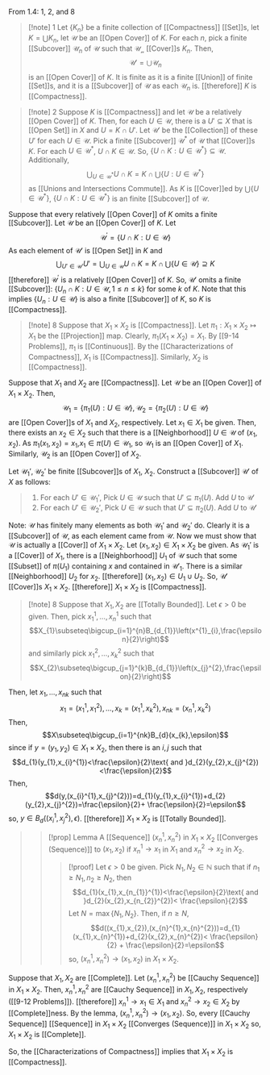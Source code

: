 From 1.4: 1, 2, and 8

>[!note] 1
Let $\{K_{n}\}$ be a finite collection of [[Compactness]] [[Set]]s, let $K=\bigcup K_{n}$, let $\mathcal{U}$ be an [[Open Cover]] of $K$. For each $n$, pick a finite [[Subcover]] $\mathcal{U}_{n}$ of $\mathcal{U}$ such that $\mathcal{U_{n}}$ [[Cover]]s $K_{n}$. Then, $$\mathcal{U}'=\bigcup \mathcal{U}_{n}$$is an [[Open Cover]] of $K$. It is finite as it is a finite [[Union]] of finite [[Set]]s, and it is a [[Subcover]] of $\mathcal{U}$ as each $\mathcal{U}_{n}$ is. [[therefore]] $K$ is [[Compactness]].

>[!note] 2
Suppose $K$ is [[Compactness]] and let $\mathcal{U}$ be a relatively [[Open Cover]] of $K$. Then, for each $U\in \mathcal{U}$, there is a $U'\subseteq X$ that is [[Open Set]] in $X$ and $U=K\cap U'$. Let $\mathcal{U}'$ be the [[Collection]] of these $U'$ for each $U\in \mathcal{U}$. Pick a finite [[Subcover]] $\mathcal{U}^{*}$ of $\mathcal{U}$ that [[Cover]]s $K$. For each $U\in \mathcal{U}^{*}$, $U\cap K\in \mathcal{U}$. So, $\{U\cap K:U\in \mathcal{U}^*\}\subseteq \mathcal{U}$. Additionally, $$\bigcup_{U\in \mathcal{U}^{*}}U\cap K=K\cap \bigcup\{U:U\in \mathcal{U}^*\}$$as [[Unions and Intersections Commute]]. As $K$ is [[Cover]]ed by $\bigcup \{U\in \mathcal{U}^{*}\}$, $\{U\cap K:U\in \mathcal{U}^{*}\}$ is an finite [[Subcover]] of $\mathcal{U}$.
>
Suppose that every relatively [[Open Cover]] of $K$ omits a finite [[Subcover]]. Let $\mathcal{U}$ be an [[Open Cover]] of $K$. Let $$\mathcal{U}^{'}=\{U\cap K:U\in \mathcal{U} \}$$As each element of $\mathcal{U}'$ is [[Open Set]] in $K$ and $$\bigcup_{U'\in \mathcal{U}'}U'=\bigcup_{U\in \mathcal{U}}U\cap K=K\cap \bigcup \{U\in \mathcal{U}\}\supseteq K$$[[therefore]] $\mathcal{U}^{'}$ is a relatively [[Open Cover]] of $K$. So, $\mathcal{U}'$ omits a finite [[Subcover]]: $\{U_{n}\cap K: U\in \mathcal{U},1≤n≤k\}$ for some $k$ of $K$. Note that this implies $\{U_{n}:U\in \mathcal{U}\}$ is also a finite [[Subcover]] of $K$, so $K$ is [[Compactness]].

>[!note] 8
Suppose that $X_{1}\times X_{2}$ is [[Compactness]]. Let $\pi_{1}:X_{1}\times X_{2}\mapsto X_{1}$ be the [[Projection]] map. Clearly, $\pi_{1}(X_{1}\times X_{2})=X_{1}$. By [[9-14 Problems]], $\pi_{1}$ is [[Continuous]]. By the [[Characterizations of Compactness]], $X_{1}$ is [[Compactness]]. Similarly, $X_{2}$ is [[Compactness]].
>
Suppose that $X_{1}$ and $X_{2}$ are [[Compactness]]. Let $\mathcal{U}$ be an [[Open Cover]] of $X_{1}\times X_{2}$. Then, $$\mathcal{U_{1}}=\{\pi_{1}(U):U\in \mathcal{U}\},\mathcal{U_2}=\{\pi_{2}(U):U\in \mathcal{U}\}$$are [[Open Cover]]s of $X_{1}$ and $X_{2}$, respectively. Let $x_{1}\in X_{1}$ be given. Then, there exists an $x_{2}\in X_{2}$ such that there is a [[Neighborhood]] $U\in \mathcal{U}$ of $(x_{1},x_{2})$. As $\pi_{1}(x_{1},x_{2})=x_{1}$,$x_{1}\in \pi(U)\in \mathcal{U}_{1}$, so $\mathcal{U_{1}}$ is an [[Open Cover]] of $X_{1}$. Similarly, $\mathcal{U}_{2}$ is an [[Open Cover]] of $X_{2}$. 
>
Let $\mathcal{U}_1',\mathcal{U}_2'$ be finite [[Subcover]]s of $X_{1}$, $X_{2}$. Construct a [[Subcover]] $\mathcal{U}'$ of $X$ as follows:
>1. For each $U'\in \mathcal{U}_{1}'$, Pick $U\in \mathcal{U}$ such that $U'\subseteq \pi_{1}(U)$. Add $U$ to $\mathcal{U}'$
>2. For each $U'\in \mathcal{U}_{2}'$, Pick $U\in \mathcal{U}$ such that $U'\subseteq \pi_{2}(U)$. Add $U$ to $\mathcal{U}'$
>
Note: $\mathcal{U}$ has finitely many elements as both $\mathcal{U}_1'$ and $\mathcal{U}_{2}'$ do. Clearly it is a [[Subcover]] of $\mathcal{U}$, as each element came from $\mathcal{U}$. Now we must show that $\mathcal{U}$ is actually a [[Cover]] of $X_{1}\times X_{2}$. Let $(x_{1},x_{2})\in X_{1}\times X_{2}$ be given. As $\mathcal{U}_1'$ is a [[Cover]] of $X_{1}$, there is a [[Neighborhood]] $U_1$ of $\mathcal{U}$ such that some [[Subset]] of $\pi(U_{1})$ containing $x$ and contained in $\mathcal{U}'_1$. There is a similar [[Neighborhood]] $U_{2}$ for $x_{2}$. [[therefore]] $(x_{1},x_{2})\in U_{1}\cup U_{2}$. So, $\mathcal{U}'$ [[Cover]]s $X_{1}\times X_{2}$. [[therefore]] $X_{1}\times X_{2}$ is [[Compactness]].


>[!note] 8
Suppose that $X_{1},X_{2}$ are [[Totally Bounded]]. Let $\epsilon>0$ be given. Then, pick $x^{1}_{1},\ldots,x^{1}_{n}$ such that $$X_{1}\subseteq\bigcup_{i=1}^{n}B_{d_{1}}\left(x^{1}_{i},\frac{\epsilon}{2}\right)$$and similarly pick $x_{1}^{2},\ldots,x_{k}^{2}$ such that $$X_{2}\subseteq\bigcup_{j=1}^{k}B_{d_{1}}\left(x_{j}^{2},\frac{\epsilon}{2}\right)$$
>
Then, let $x_{1},\ldots,x_{nk}$ such that $$x_{1}=(x_{1}^{1},x_{1}^{2}),...,x_{k}=(x_{1}^{1},x_{k}^{2}),x_{nk}=(x_{n}^{1},x_{k}^{2})$$Then, $$X\subseteq\bigcup_{i=1}^{nk}B_{d}(x_{k},\epsilon)$$since if $y=(y_{1},y_{2})\in X_{1}\times X_{2}$, then there is an $i,j$ such that $$d_{1}(y_{1},x_{i}^{1})<\frac{\epsilon}{2}\text{ and }d_{2}(y_{2},x_{j}^{2})<\frac{\epsilon}{2}$$Then, $$d(y,(x_{i}^{1},x_{j}^{2}))=d_{1}(y_{1},x_{i}^{1})+d_{2}(y_{2},x_{j}^{2})=\frac{\epsilon}{2}+ \frac{\epsilon}{2}=\epsilon$$so, $y\in B_{d}((x_{i}^{1},x_{j}^{2}),\epsilon)$. [[therefore]] $X_{1}\times X_{2}$ is [[Totally Bounded]].
>
>>[!prop] Lemma
A [[Sequence]] $(x_{n}^{1},x_{n}^{2})$ in $X_{1}\times X_{2}$ [[Converges (Sequence)]] to $(x_{1},x_{2})$ if $x_{n}^{1}\rightarrow x_{1}$ in $X_{1}$ and $x_{n}^{2}\rightarrow x_{2}$ in $X_{2}$. 
>>>[!proof]
Let $\epsilon>0$ be given. Pick $N_{1},N_{2}\in \mathbb{N}$ such that if $n_{1}≥N_{1},n_{2}≥N_{2}$, then $$d_{1}(x_{1},x_{n_{1}}^{1})<\frac{\epsilon}{2}\text{ and }d_{2}(x_{2},x_{n_{2}}^{2})< \frac{\epsilon}{2}$$Let $N=\max\{N_{1},N_2\}$. Then, if $n≥N$, $$d((x_{1},x_{2}),(x_{n}^{1},x_{n}^{2}))=d_{1}(x_{1},x_{n}^{1})+d_{2}(x_{2},x_{n}^{2})< \frac{\epsilon}{2} + \frac{\epsilon}{2}=\epsilon$$so, $(x_{n}^{1},x_{n}^{2})\rightarrow (x_{1},x_{2})$ in $X_1\times X_{2}$.
>
Suppose that $X_{1},X_{2}$ are [[Complete]]. Let $(x_{n}^{1},x_{n}^{2})$ be [[Cauchy Sequence]] in $X_{1}\times X_{2}$. Then, $x_n^1,x_n^2$ are [[Cauchy Sequence]] in $X_{1},X_{2}$, respectively ([[9-12 Problems]]). [[therefore]] $x_{n}^{1}\rightarrow x_{1}\in X_{1}$ and $x_{n}^{2}\rightarrow x_{2}\in X_{2}$ by [[Complete]]ness. By the lemma, $(x_{n}^{1},x_{n}^{2})\rightarrow (x_{1},x_{2})$. So, every [[Cauchy Sequence]] [[Sequence]] in $X_{1}\times X_{2}$ [[Converges (Sequence)]] in $X_{1}\times X_{2}$ so, $X_{1}\times X_{2}$ is [[Complete]]. 
>
So, the [[Characterizations of Compactness]] implies that $X_{1}\times X_{2}$ is [[Compactness]].
